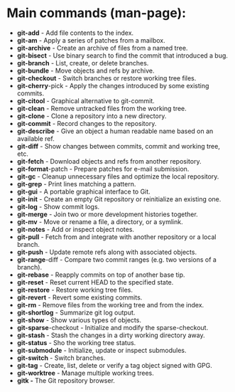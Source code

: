 # Main commands (man-page):
 - **git-add** - Add file contents to the index.
 - **git-am** - Apply a series of patches from a mailbox.
 - **git-archive** - Create an archive of files from a named tree.
 - **git-bisect** - Use binary search to find the commit that introduced a bug.
 - **git-branch** - List, create, or delete branches.
 - **git-bundle** - Move objects and refs by archive.
 - **git-checkout** - Switch branches or restore working tree files.
 - **git-cherry**-pick - Apply the changes introduced by some existing commits.
 - **git-citool** - Graphical alternative to git-commit.
 - **git-clean** - Remove untracked files from the working tree.
 - **git-clone** - Clone a repository into a new directory.
 - **git-commit** - Record changes to the repository.
 - **git-describe** - Give an object a human readable name based on an available ref.
 - **git-diff** - Show changes between commits, commit and working tree, etc.
 - **git-fetch** - Download objects and refs from another repository.
 - **git-format**-patch - Prepare patches for e-mail submission.
 - **git-gc** - Cleanup unnecessary files and optimize the local repository.
 - **git-grep** - Print lines matching a pattern.
 - **git-gui** - A portable graphical interface to Git.
 - **git-init** - Create an empty Git repository or reinitialize an existing one.
 - **git-log** - Show commit logs.
 - **git-merge** - Join two or more development histories together.
 - **git-mv** - Move or rename a file, a directory, or a symlink.
 - **git-notes** - Add or inspect object notes.
 - **git-pull** - Fetch from and integrate with another repository or a local branch.
 - **git-push** - Update remote refs along with associated objects.
 - **git-range**-diff - Compare two commit ranges (e.g. two versions of a branch).
 - **git-rebase** - Reapply commits on top of another base tip.
 - **git-reset** - Reset current HEAD to the specified state.
 - **git-restore** - Restore working tree files.
 - **git-revert** - Revert some existing commits.
 - **git-rm** - Remove files from the working tree and from the index.
 - **git-shortlog** - Summarize git log output.
 - **git-show** - Show various types of objects.
 - **git-sparse**-checkout - Initialize and modify the sparse-checkout.
 - **git-stash** - Stash the changes in a dirty working directory away.
 - **git-status** - Sho the working tree status.
 - **git-submodule** - Initialize, update or inspect submodules.
 - **git-switch** - Switch branches.
 - **git-tag** - Create, list, delete or verify a tag object signed with GPG.
 - **git-worktree** - Manage multiple working trees.
 - **gitk -** The Git repository browser.
